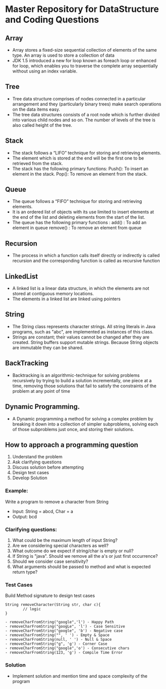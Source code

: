# Master Repository for DataStructure and Coding Questions

## Array

- Array stores a fixed-size sequential collection of elements of the same type. An array is used to store a collection of data
- JDK 1.5 introduced a new for loop known as foreach loop or enhanced for loop, which enables you to traverse the complete array sequentially without using an index variable.

## Tree

- Tree data structure comprises of nodes connected in a particular arrangement and they (particularly binary trees) make search operations on the data items easy. 
- The tree data structures consists of a root node which is further divided into various child nodes and so on. The number of levels of the tree is also called height of the tree.

## Stack

- The stack follows a “LIFO” technique for storing and retrieving elements. 
- The element which is stored at the end will be the first one to be retrieved from the stack. 
- The stack has the following primary functions:
Push(): To insert an element in the stack.
Pop(): To remove an element from the stack.

## Queue

- The queue follows a “FIFO” technique for storing and retrieving elements.
- It is an ordered list of objects with its use limited to insert elements at the end of the list and deleting elements from the start of the list.
- The queue has the following primary functions :
  add() : To add an element in queue
  remove() : To remove an element from queue


## Recursion

- The process in which a function calls itself directly or indirectly is called recursion and the corresponding function is called as recursive function

## LinkedList

- A linked list is a linear data structure, in which the elements are not stored at contiguous memory locations. 
- The elements in a linked list are linked using pointers

## String 

- The String class represents character strings. All string literals in Java programs, such as "abc", are implemented as instances of this class.
- Strings are constant; their values cannot be changed after they are created. String buffers support mutable strings. Because String objects are immutable they can be shared.

## BackTracking

- Backtracking is an algorithmic-technique for solving problems recursively by trying to build a solution incrementally, one piece at a time, removing those solutions that fail to satisfy the constraints of the problem at any point of time 

## Dynamic Programming.

- A Dynamic programming a method for solving a complex problem by breaking it down into a collection of simpler subproblems, solving each of those subproblems just once, and storing their solutions.


## How to approach a programming question
1. Understand the problem
2. Ask clarifying questions
3. Discuss solution before attempting
4. Design test cases
5. Develop Solution

### Example:
Write a program to remove a character from String
- Input: String = abcd, Char = a
- Output: bcd

### Clarifying questions:
1. What could be the maximum length of input String?
2. Are we considering special characters as well?
3. What outcome do we expect if string/char is empty or null?
4. If String is  "java". Should we remove all the a's or just first occurrence?
5. Should we consider case sensitivity?
6. What arguments should be passed to method and what is expected return type? 

### Test Cases

Build Method signature to design test cases
```
String removeCharacter(String str, char c){
        // logic
}
```

```
- removeCharFromString("google",'l') - Happy Path
- removeCharFromString("googLe", 'l') - Case Sensitive
- removeCharFromString("google", 'b') - Negative case
- removeCharFromString("", ' ') - Empty & Space
- removeCharFromString(null, ' ') - Null & Space
- removeCharFromString("g", 'g') - Corner Case
- removeCharFromString("google",'o') - Consecutive chars
- removeCharFromString(123, 'g') - Compile Time Error
```

### Solution

- Implement solution and mention time and space complexity of the program